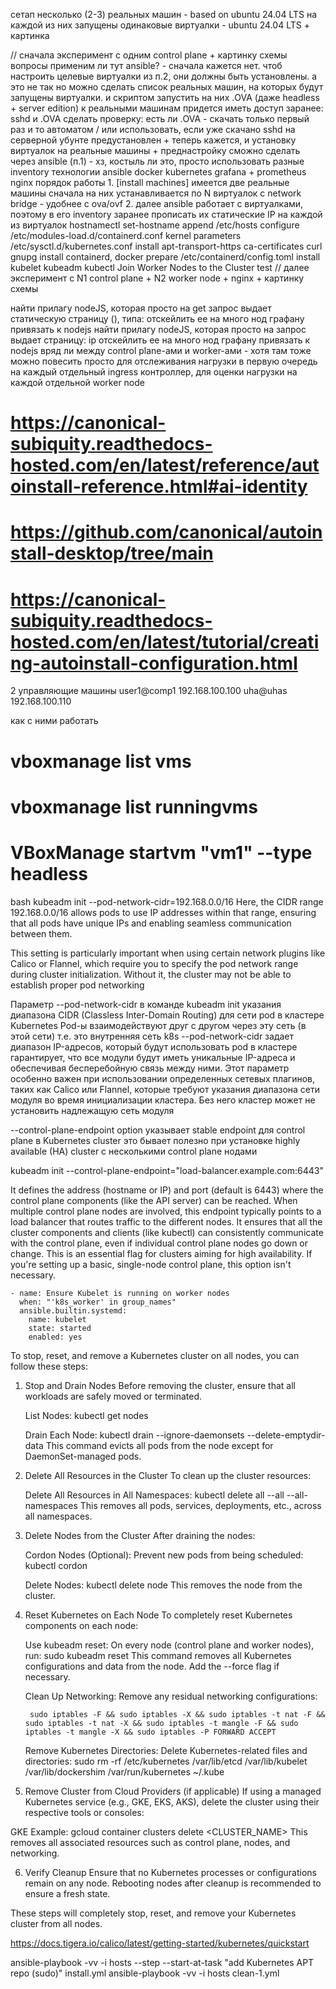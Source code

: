 
сетап
    несколько (2-3) реальных машин - based on ubuntu 24.04 LTS
    на каждой из них запущены одинаковые виртуалки - ubuntu 24.04 LTS
    + картинка

// сначала эксперимент с одним control plane + картинку схемы
вопросы
    применим ли тут ansible?
        - сначала кажется нет. чтоб настроить целевые виртуалки из п.2, они должны быть установлены. а это не так
        но можно сделать список реальных машин, на которых будут запущены виртуалки. и скриптом запустить на них .OVA (даже headless + server edition)
            к реальными машинам придется иметь доступ заранее: sshd и .OVA
            сделать проверку: есть ли .OVA - скачать только первый раз и то автоматом / или использовать, если уже скачано
            sshd на серверной убунте предустановлен
        + теперь кажется, и установку виртуалок на реальные машины + преднастройку сможно сделать через ansible (п.1) - хз, костыль ли это, просто использовать разные inventory
технологии
    ansible
    docker
    kubernetes
    grafana + prometheus
    nginx
порядок работы
    1. [install machines] имеется две реальные машины
    сначала на них устанавливается по N виртуалок с network bridge - удобнее с ova/ovf
    2. далее ansible работает с виртуалками, поэтому в его inventory заранее прописать их статические IP
        на каждой из виртуалок
        hostnamectl set-hostname <name>
        append /etc/hosts
        configure /etc/modules-load.d/containerd.conf
        kernel parameters /etc/sysctl.d/kubernetes.conf
        install apt-transport-https ca-certificates curl gnupg
        install containerd, docker
        prepare /etc/containerd/config.toml
        install kubelet kubeadm kubectl
        Join Worker Nodes to the Cluster
        test
// далее эксперимент с N1 control plane + N2 worker node + nginx
    + картинку схемы

найти прилагу nodeJS, которая просто на get запрос выдает статическую страницу (), типа: 
    отскейлить ее на много нод
графану привязать к nodejs
найти прилагу nodeJS, которая просто на запрос выдает страницу: ip
    отскейлить ее на много нод
графану привязать к nodejs
    вряд ли между control plane-ами и worker-ами - хотя там тоже можно повесить просто для отслеживания нагрузки
    в первую очередь на каждый отдельный ingress контроллер, для оценки нагрузки на каждой отдельной worker node



# https://canonical-subiquity.readthedocs-hosted.com/en/latest/reference/autoinstall-reference.html#ai-identity
# https://github.com/canonical/autoinstall-desktop/tree/main
# https://canonical-subiquity.readthedocs-hosted.com/en/latest/tutorial/creating-autoinstall-configuration.html




2 управляющие машины
    user1@comp1 192.168.100.100
    uha@uhas    192.168.100.110

как с ними работать
# vboxmanage list vms
# vboxmanage list runningvms
# VBoxManage startvm "vm1" --type headless



bash
kubeadm init --pod-network-cidr=192.168.0.0/16
Here, the CIDR range 192.168.0.0/16 allows pods to use IP addresses within that range, ensuring that all pods have unique IPs and enabling seamless communication between them.

This setting is particularly important when using certain network plugins like Calico or Flannel, which require you to specify the pod network range during cluster initialization. Without it, the cluster may not be able to establish proper pod networking

Параметр --pod-network-cidr в команде kubeadm init
  указания диапазона CIDR (Classless Inter-Domain Routing)
  для сети pod в кластере Kubernetes
Pod-ы взаимодействуют друг с другом через эту сеть (в этой сети)
т.е. это внутренняя сеть k8s
  --pod-network-cidr задает диапазон IP-адресов, который будут использовать pod в кластере
  гарантирует, что все модули будут иметь уникальные IP-адреса и обеспечивая бесперебойную связь между ними.
Этот параметр особенно важен при использовании определенных сетевых плагинов, таких как Calico или Flannel, 
  которые требуют указания диапазона сети модуля во время инициализации кластера. 
  Без него кластер может не установить надлежащую сеть модуля


--control-plane-endpoint option
  указывает stable endpoint для control plane в Kubernetes cluster
  это бывает полезно при установке highly available (HA) cluster с несколькими control plane нодами

kubeadm init --control-plane-endpoint="load-balancer.example.com:6443"

It defines the address (hostname or IP) and port (default is 6443) where the control plane components (like the API server) can be reached.
When multiple control plane nodes are involved, this endpoint typically points to a load balancer that routes traffic to the different nodes.
It ensures that all the cluster components and clients (like kubectl) can consistently communicate with the control plane, even if individual control plane nodes go down or change.
This is an essential flag for clusters aiming for high availability. If you're setting up a basic, single-node control plane, this option isn't necessary.





    - name: Ensure Kubelet is running on worker nodes
      when: "'k8s_worker' in group_names"
      ansible.builtin.systemd:
        name: kubelet
        state: started
        enabled: yes




To stop, reset, and remove a Kubernetes cluster on all nodes, you can follow these steps:

1. Stop and Drain Nodes
Before removing the cluster, ensure that all workloads are safely moved or terminated.

    List Nodes:
        kubectl get nodes

    Drain Each Node:
        kubectl drain <node-name> --ignore-daemonsets --delete-emptydir-data
        This command evicts all pods from the node except for DaemonSet-managed pods.

2. Delete All Resources in the Cluster
To clean up the cluster resources:

    Delete All Resources in All Namespaces:
        kubectl delete all --all --all-namespaces
        This removes all pods, services, deployments, etc., across all namespaces.

3. Delete Nodes from the Cluster
After draining the nodes:

    Cordon Nodes (Optional):
    Prevent new pods from being scheduled:
        kubectl cordon <node-name>

    Delete Nodes:
        kubectl delete node <node-name>
        This removes the node from the cluster.

4. Reset Kubernetes on Each Node
To completely reset Kubernetes components on each node:

    Use kubeadm reset:
    On every node (control plane and worker nodes), run:
        sudo kubeadm reset
        This command removes all Kubernetes configurations and data from the node. Add the --force flag if necessary.

    Clean Up Networking:
    Remove any residual networking configurations:

        sudo iptables -F && sudo iptables -X && sudo iptables -t nat -F && sudo iptables -t nat -X && sudo iptables -t mangle -F && sudo iptables -t mangle -X && sudo iptables -P FORWARD ACCEPT

    Remove Kubernetes Directories:
    Delete Kubernetes-related files and directories:
        sudo rm -rf /etc/kubernetes /var/lib/etcd /var/lib/kubelet /var/lib/dockershim /var/run/kubernetes ~/.kube

5. Remove Cluster from Cloud Providers (if applicable)
If using a managed Kubernetes service (e.g., GKE, EKS, AKS), delete the cluster using their respective tools or consoles:

GKE Example:
    gcloud container clusters delete <CLUSTER_NAME>
    This removes all associated resources such as control plane, nodes, and networking.

6. Verify Cleanup
Ensure that no Kubernetes processes or configurations remain on any node. Rebooting nodes after cleanup is recommended to ensure a fresh state.

These steps will completely stop, reset, and remove your Kubernetes cluster from all nodes.



https://docs.tigera.io/calico/latest/getting-started/kubernetes/quickstart


ansible-playbook -vv -i hosts --step --start-at-task "add Kubernetes APT repo (sudo)" install.yml
ansible-playbook -vv -i hosts clean-1.yml


